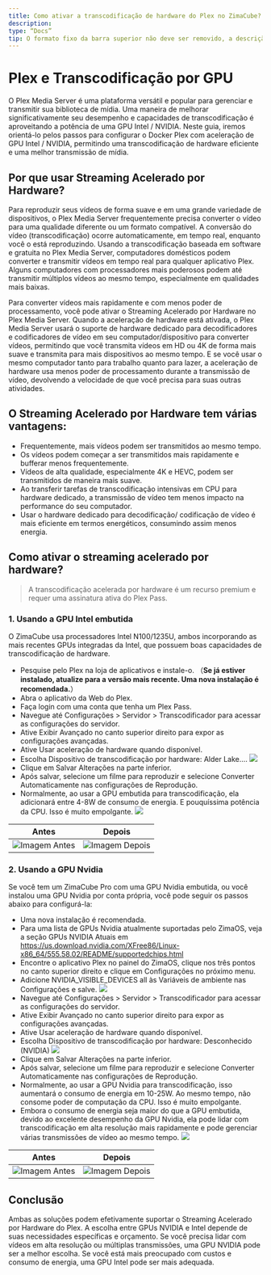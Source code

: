 ```yaml
---
title: Como ativar a transcodificação de hardware do Plex no ZimaCube?
description:
type: “Docs”
tip: O formato fixo da barra superior não deve ser removido, a descrição é a descrição do artigo, e se não estiver preenchida, será capturada o primeiro parágrafo do conteúdo.
---
```

# Plex e Transcodificação por GPU
O Plex Media Server é uma plataforma versátil e popular para gerenciar e transmitir sua biblioteca de mídia. Uma maneira de melhorar significativamente seu desempenho e capacidades de transcodificação é aproveitando a potência de uma GPU Intel / NVIDIA. Neste guia, iremos orientá-lo pelos passos para configurar o Docker Plex com aceleração de GPU Intel / NVIDIA, permitindo uma transcodificação de hardware eficiente e uma melhor transmissão de mídia.
## Por que usar Streaming Acelerado por Hardware?
Para reproduzir seus vídeos de forma suave e em uma grande variedade de dispositivos, o Plex Media Server frequentemente precisa converter o vídeo para uma qualidade diferente ou um formato compatível. A conversão do vídeo (transcodificação) ocorre automaticamente, em tempo real, enquanto você o está reproduzindo. Usando a transcodificação baseada em software e gratuita no Plex Media Server, computadores domésticos podem converter e transmitir vídeos em tempo real para qualquer aplicativo Plex. Alguns computadores com processadores mais poderosos podem até transmitir múltiplos vídeos ao mesmo tempo, especialmente em qualidades mais baixas.

Para converter vídeos mais rapidamente e com menos poder de processamento, você pode ativar o Streaming Acelerado por Hardware no Plex Media Server. Quando a aceleração de hardware está ativada, o Plex Media Server usará o suporte de hardware dedicado para decodificadores e codificadores de vídeo em seu computador/dispositivo para converter vídeos, permitindo que você transmita vídeos em HD ou 4K de forma mais suave e transmita para mais dispositivos ao mesmo tempo. E se você usar o mesmo computador tanto para trabalho quanto para lazer, a aceleração de hardware usa menos poder de processamento durante a transmissão de vídeo, devolvendo a velocidade de que você precisa para suas outras atividades.
## O Streaming Acelerado por Hardware tem várias vantagens:
- Frequentemente, mais vídeos podem ser transmitidos ao mesmo tempo.
- Os vídeos podem começar a ser transmitidos mais rapidamente e bufferar menos frequentemente.
- Vídeos de alta qualidade, especialmente 4K e HEVC, podem ser transmitidos de maneira mais suave.
- Ao transferir tarefas de transcodificação intensivas em CPU para hardware dedicado, a transmissão de vídeo tem menos impacto na performance do seu computador.
- Usar o hardware dedicado para decodificação/ codificação de vídeo é mais eficiente em termos energéticos, consumindo assim menos energia.

## Como ativar o streaming acelerado por hardware?
>A transcodificação acelerada por hardware é um recurso premium e requer uma assinatura ativa do Plex Pass.

### 1. Usando a GPU Intel embutida
O ZimaCube usa processadores Intel N100/1235U, ambos incorporando as mais recentes GPUs integradas da Intel, que possuem boas capacidades de transcodificação de hardware.
  - Pesquise pelo Plex na loja de aplicativos e instale-o. （**Se já estiver instalado, atualize para a versão mais recente. Uma nova instalação é recomendada.**）
  - Abra o aplicativo da Web do Plex.
  - Faça login com uma conta que tenha um Plex Pass.
  - Navegue até Configurações > Servidor > Transcodificador para acessar as configurações do servidor.
  - Ative Exibir Avançado no canto superior direito para expor as configurações avançadas.
  - Ative Usar aceleração de hardware quando disponível.
  - Escolha Dispositivo de transcodificação por hardware: Alder Lake....
![](https://manage.icewhale.io/api/static/docs/1727266956851_image.png)
  - Clique em Salvar Alterações na parte inferior.
  - Após salvar, selecione um filme para reproduzir e selecione Converter Automaticamente nas configurações de Reprodução.
  - Normalmente, ao usar a GPU embutida para transcodificação, ela adicionará entre 4-8W de consumo de energia. E pouquíssima potência da CPU. Isso é muito empolgante.
![](https://manage.icewhale.io/api/static/docs/1727266979170_image.png)

| **Antes**        | **Depois**         |
|-------------------|-------------------|
| ![Imagem Antes](https://manage.icewhale.io/api/static/docs/1727266997124_image.png) | ![Imagem Depois](https://manage.icewhale.io/api/static/docs/1727267013579_image.png) |

### 2. Usando a GPU Nvidia
Se você tem um ZimaCube Pro com uma GPU Nvidia embutida, ou você instalou uma GPU Nvidia por conta própria, você pode seguir os passos abaixo para configurá-la:
  - Uma nova instalação é recomendada.
  - Para uma lista de GPUs Nvidia atualmente suportadas pelo ZimaOS, veja a seção GPUs NVIDIA Atuais em https://us.download.nvidia.com/XFree86/Linux-x86_64/555.58.02/README/supportedchips.html
  - Encontre o aplicativo Plex no painel do ZimaOS, clique nos três pontos no canto superior direito e clique em Configurações no próximo menu.
  - Adicione NVIDIA_VISIBLE_DEVICES all às Variáveis de ambiente nas Configurações e salve.
![](https://manage.icewhale.io/api/static/docs/1727267065118_image.png)
  - Navegue até Configurações > Servidor > Transcodificador para acessar as configurações do servidor.
  - Ative Exibir Avançado no canto superior direito para expor as configurações avançadas.
  - Ative Usar aceleração de hardware quando disponível.
  - Escolha Dispositivo de transcodificação por hardware: Desconhecido (NVIDIA)
   ![](https://manage.icewhale.io/api/static/docs/1727267082104_image.png)
  - Clique em Salvar Alterações na parte inferior.
  - Após salvar, selecione um filme para reproduzir e selecione Converter Automaticamente nas configurações de Reprodução.
  - Normalmente, ao usar a GPU Nvidia para transcodificação, isso aumentará o consumo de energia em 10-25W. Ao mesmo tempo, não consome poder de computação da CPU. Isso é muito empolgante.
  - Embora o consumo de energia seja maior do que a GPU embutida, devido ao excelente desempenho da GPU Nvidia, ela pode lidar com transcodificação em alta resolução mais rapidamente e pode gerenciar várias transmissões de vídeo ao mesmo tempo.
![](https://manage.icewhale.io/api/static/docs/1727267123811_image.png)


| **Antes**        | **Depois**         |
|-------------------|-------------------|
| ![Imagem Antes](https://manage.icewhale.io/api/static/docs/1727267241180_image.png)| ![Imagem Depois](https://manage.icewhale.io/api/static/docs/1727267268401_image.png)|

## Conclusão
Ambas as soluções podem efetivamente suportar o Streaming Acelerado por Hardware do Plex. A escolha entre GPUs NVIDIA e Intel depende de suas necessidades específicas e orçamento. Se você precisa lidar com vídeos em alta resolução ou múltiplas transmissões, uma GPU NVIDIA pode ser a melhor escolha. Se você está mais preocupado com custos e consumo de energia, uma GPU Intel pode ser mais adequada.